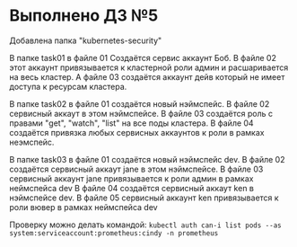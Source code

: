 # Выполнено ДЗ №5

Добавлена папка "kubernetes-security"

В папке task01 в файле 01 Создаётся сервис аккаунт Боб.
В файле 02 этот аккаунт привязывается к кластерной роли админ и расшаривается на весь кластер.
А файле 03 создаётся аккаунт дейв который не имеет доступа к ресурсам кластера.

В папке task02 в файле 01 создаётся новый нэймспейс.
В файле 02 сервисный аккаут в этом нэймспейсе.
В файле 03 создаётся роль с правами "get", "watch", "list" на все поды кластера.
В файле 04 создаётся привязка любых сервисных аккаунтов к роли в рамках неэмспейс.

В папке task03 в файле 01 создаётся новый нэймспейс dev.
В файле 02 создаётся сервисный аккаут jane в этом нэймспейсе.
В файле 03 сервисный аккаунт jane привязывается к роли админ в рамках неймспейса dev
В файле 04 создаётся сервисный аккаут ken в нэймспейсе dev.
В файле 05 сервисный аккаунт ken привязывается к роли вювер в рамках неймспейса dev

Проверку можно делать командой:
```kubectl auth can-i list pods --as system:serviceaccount:prometheus:cindy -n prometheus```